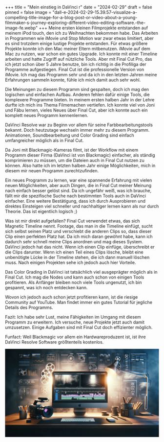 +++
title = "Mein einstieg in DaVinci r"
date = "2024-02-29"
draft = false
pinned = false
image = "dall-e-2024-02-29-15.39.57-visualize-a-compelling-title-image-for-a-blog-post-or-video-about-a-young-filmmaker-s-journey-exploring-different-video-editing-software.-the-image-fe.webp"
+++
Meine ersten kleinen Filmprojekte entstanden auf meinem iPod touch, den ich zu Weihnachten bekommen habe. Das Arbeiten in Programmen wie iMovie und Stop Motion war zwar etwas limitiert, aber es sind trotzdem einige lustige Projekte entstanden. Für etwas größere Projekte konnte ich den Mac meiner Eltern mitbenutzen. iMovie auf dem Mac zu nutzen, war schon ein gutes Upgrade. Ich konnte mit einer Timeline arbeiten und hatte Zugriff auf nützliche Tools. Aber mit Final Cut Pro, das ich jetzt schon über 5 Jahre benutze, bin ich richtig in die Profiliga der Programme aufgestiegen. Final Cut ist die professionelle Version von iMovie. Ich mag das Programm sehr und da ich in den letzten Jahren meine Erfahrungen sammeln konnte, fühle ich mich damit auch sehr wohl.

Die Meinungen zu diesem Programm sind gespalten, doch ich mag den logischen und einfachen Aufbau. Anderen fehlen dafür einige Tools, die komplexere Programme bieten. In meinem ersten halben Jahr in der Lehre durfte ich mich ins Thema Filmemachen vertiefen. Ich konnte viel von Joni und Fäbu lernen, vieles Neues über Final Cut, aber ich konnte auch ein komplett neues Programm kennenlernen.

DaVinci Resolve war zu Beginn vor allem für seine Farbbearbeitungstools bekannt. Doch heutzutage wechseln immer mehr zu diesem Programm. Animationen, Soundbearbeitung und Color Grading sind einfach umfangreicher möglich als in Final Cut.

Da Joni mit Blackmagic-Kameras filmt, ist der Workflow mit einem Programm dieser Firma (DaVinci ist von Blackmagic) einfacher, als ständig komprimieren zu müssen, um die Dateien auch in Final Cut nutzen zu können. Also hatte ich im letzten halben Jahr einige Möglichkeiten, mich in diesem mir neuen Programm zurechtzufinden.

Ein neues Programm zu lernen, war eine spannende Erfahrung mit vielen neuen Möglichkeiten, aber auch Dingen, die in Final Cut meiner Meinung nach einfach besser gelöst sind. Da ich ungefähr weiß, was ich brauche, fällt mir die spezifische Suche nach bestimmten Tools auch in DaVinci einfacher. Eine weitere Bestätigung, dass ich durch Ausprobieren und direktes Einsteigen viel schneller und nachhaltiger lernen kann als nur durch Theorie. Das ist eigentlich logisch ;)

Was ist mir direkt aufgefallen? Final Cut verwendet etwas, das sich Magnetic Timeline nennt. Footage, das man in die Timeline einfügt, sucht sich selbst seinen Platz und verschiebt die anderen Clips so, dass dieser Clip einen perfekten Platz hat. Da ich mich daran gewöhnt habe, kann ich dadurch sehr schnell meine Clips anordnen und mag dieses System. DaVinci jedoch hat das nicht. Wenn ich einen Clip einfüge, überschreibt er die Clips darunter. Wenn ich einen Teil eines Clips lösche, bleibt eine unbenötigte Lücke in der Timeline stehen, die ich dann manuell löschen muss. Nach einigen Projekten sehe ich jedoch auch hier Vorteile.

Das Color Grading in DaVinci ist tatsächlich viel ausgeprägter möglich als in Final Cut. Ich mag die Nodes und kann auch schon von einigen Tools profitieren. Als Anfänger bleiben noch viele Tools ungenutzt, ich bin gespannt, was ich noch entdecken kann.

Wovon ich jedoch auch schon jetzt profitieren kann, ist die riesige Community auf YouTube. Man findet immer ein gutes Tutorial für jegliche Details des Programms.

Fazit: Ich habe sehr Lust, meine Fähigkeiten im Umgang mit diesem Programm zu erweitern. Ich versuche, neue Projekte jetzt auch damit umzusetzen. Einige Aufgaben sind mit Final Cut doch effizienter möglich.

Funfact: Weil Blackmagic vor allem ein Hardwareproduzent ist, ist ihre DaVinci Resolve Software größtenteils kostenlos.

![](dall-e-2024-02-29-15.39.57-visualize-a-compelling-title-image-for-a-blog-post-or-video-about-a-young-filmmaker-s-journey-exploring-different-video-editing-software.-the-image-fe.webp)